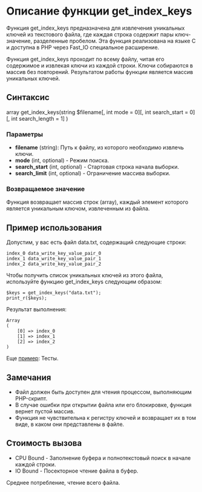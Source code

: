 # Описание функции get_index_keys

Функция get_index_keys предназначена для извлечения уникальных ключей из текстового файла, где каждая строка содержит пары ключ-значение, разделенные пробелом. 
Эта функция реализована на языке C и доступна в PHP через Fast_IO специальное расширение.

Функция get_index_keys проходит по всему файлу, читая его содержимое и извлекая ключи из каждой строки. Ключи собираются в массив без повторений. Результатом работы функции является массив уникальных ключей.

## Синтаксис

array get_index_keys(string $filename[, int mode = 0][, int search_start = 0][, int search_length = 1] )


### Параметры

- **filename** (string): Путь к файлу, из которого необходимо извлечь ключи.
- **mode** (int, optional) - Режим поиска.
- **search_start** (int, optional) - Стартовая строка начала выборки.
- **search_limit** (int, optional) - Ограничение массива выборки.

### Возвращаемое значение

Функция возвращает массив строк (array), каждый элемент которого является уникальным ключом, извлеченным из файла.

## Пример использования

Допустим, у вас есть файл data.txt, содержащий следующие строки:
```
index_0 data_write_key_value_pair_0
index_1 data_write_key_value_pair_1
index_2 data_write_key_value_pair_2
```

Чтобы получить список уникальных ключей из этого файла, используйте функцию get_index_keys следующим образом:
```
$keys = get_index_keys("data.txt");
print_r($keys);
```

Результат выполнения:
```
Array
(
    [0] => index_0
    [1] => index_1
    [2] => index_2
)

```

Еще [пример](/test/readme.md): Тесты.

## Замечания

- Файл должен быть доступен для чтения процессом, выполняющим PHP-скрипт.
- В случае ошибки при открытии файла или его блокировке, функция вернет пустой массив.
- Функция не чувствительна к регистру ключей и возвращает их в том виде, в каком они представлены в файле.


## Стоимость вызова

- CPU Bound - Заполнение буфера и полнотекстовый поиск в начале каждой строки.
- IO Bound - Посекторное чтение файла в буфер.

Среднее потребление, чтение всего файла.
